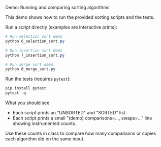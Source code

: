 Demo: Running and comparing sorting algorithms

This demo shows how to run the provided sorting scripts and the tests.

Run a script directly (examples are interactive prints):

```powershell
# Run selection sort demo
python 6_selection_sort.py

# Run insertion sort demo
python 7_insertion_sort.py

# Run merge sort demo
python 8_merge_sort.py
```

Run the tests (requires `pytest`):

```powershell
pip install pytest
pytest -q
```

What you should see
- Each script prints an "UNSORTED" and "SORTED" list.
- Each script prints a small "(demo) comparisons=..., swaps=..." line showing instrumented counts.

Use these counts in class to compare how many comparisons or copies each algorithm did on the same input.
